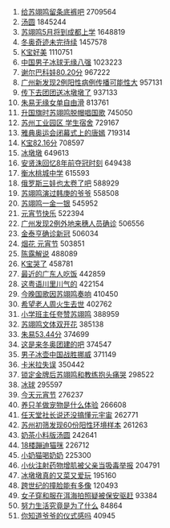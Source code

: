 1. [给苏翊鸣留条底裤吧](https://s.weibo.com//weibo?q=%23%E7%BB%99%E8%8B%8F%E7%BF%8A%E9%B8%A3%E7%95%99%E6%9D%A1%E5%BA%95%E8%A3%A4%E5%90%A7%23&Refer=top) 2709564
2. [汤圆](https://s.weibo.com//weibo?q=%E6%B1%A4%E5%9C%86&Refer=top) 1845244
3. [苏翊鸣5月将到成都上学](https://s.weibo.com//weibo?q=%23%E8%8B%8F%E7%BF%8A%E9%B8%A35%E6%9C%88%E5%B0%86%E5%88%B0%E6%88%90%E9%83%BD%E4%B8%8A%E5%AD%A6%23&Refer=top) 1648819
4. [冬奥奇迹未完待续](https://s.weibo.com//weibo?q=%23%E5%86%AC%E5%A5%A5%E5%A5%87%E8%BF%B9%E6%9C%AA%E5%AE%8C%E5%BE%85%E7%BB%AD%23&Refer=top) 1457578
5. [K宝好美](https://s.weibo.com//weibo?q=%23K%E5%AE%9D%E5%A5%BD%E7%BE%8E%23&Refer=top) 1110751
6. [中国男子冰球无缘八强](https://s.weibo.com//weibo?q=%23%E4%B8%AD%E5%9B%BD%E7%94%B7%E5%AD%90%E5%86%B0%E7%90%83%E6%97%A0%E7%BC%98%E5%85%AB%E5%BC%BA%23&Refer=top) 1023223
7. [谢尔巴科娃80.20分](https://s.weibo.com//weibo?q=%23%E8%B0%A2%E5%B0%94%E5%B7%B4%E7%A7%91%E5%A8%8380.20%E5%88%86%23&Refer=top) 967222
8. [广州新发现2例阳性病例传播可能性大](https://s.weibo.com//weibo?q=%23%E5%B9%BF%E5%B7%9E%E6%96%B0%E5%8F%91%E7%8E%B02%E4%BE%8B%E9%98%B3%E6%80%A7%E7%97%85%E4%BE%8B%E4%BC%A0%E6%92%AD%E5%8F%AF%E8%83%BD%E6%80%A7%E5%A4%A7%23&Refer=top) 957131
9. [传下去团团送冰墩墩了](https://s.weibo.com//weibo?q=%23%E4%BC%A0%E4%B8%8B%E5%8E%BB%E5%9B%A2%E5%9B%A2%E9%80%81%E5%86%B0%E5%A2%A9%E5%A2%A9%E4%BA%86%23&Refer=top) 937133
10. [朱易无缘女单自由滑](https://s.weibo.com//weibo?q=%E6%9C%B1%E6%98%93%E6%97%A0%E7%BC%98%E5%A5%B3%E5%8D%95%E8%87%AA%E7%94%B1%E6%BB%91&Refer=top) 813761
11. [升国旗时苏翊鸣脱帽唱国歌](https://s.weibo.com//weibo?q=%23%E5%8D%87%E5%9B%BD%E6%97%97%E6%97%B6%E8%8B%8F%E7%BF%8A%E9%B8%A3%E8%84%B1%E5%B8%BD%E5%94%B1%E5%9B%BD%E6%AD%8C%23&Refer=top) 745050
12. [苏州工业园区 学生宿舍](https://s.weibo.com//weibo?q=%E8%8B%8F%E5%B7%9E%E5%B7%A5%E4%B8%9A%E5%9B%AD%E5%8C%BA%20%E5%AD%A6%E7%94%9F%E5%AE%BF%E8%88%8D&Refer=top) 729167
13. [雅典奥运会闭幕式上的唐嫣](https://s.weibo.com//weibo?q=%23%E9%9B%85%E5%85%B8%E5%A5%A5%E8%BF%90%E4%BC%9A%E9%97%AD%E5%B9%95%E5%BC%8F%E4%B8%8A%E7%9A%84%E5%94%90%E5%AB%A3%23&Refer=top) 719314
14. [K宝82.16分](https://s.weibo.com//weibo?q=%23K%E5%AE%9D82.16%E5%88%86%23&Refer=top) 708597
15. [冰墩墩](https://s.weibo.com//weibo?q=%23%E5%86%B0%E5%A2%A9%E5%A2%A9%23&Refer=top) 649613
16. [安贤洙回忆8年前夺冠时刻](https://s.weibo.com//weibo?q=%23%E5%AE%89%E8%B4%A4%E6%B4%99%E5%9B%9E%E5%BF%868%E5%B9%B4%E5%89%8D%E5%A4%BA%E5%86%A0%E6%97%B6%E5%88%BB%23&Refer=top) 649438
17. [衡水桃城中学](https://s.weibo.com//weibo?q=%E8%A1%A1%E6%B0%B4%E6%A1%83%E5%9F%8E%E4%B8%AD%E5%AD%A6&Refer=top) 615593
18. [俄罗斯三娃也太卷了吧](https://s.weibo.com//weibo?q=%23%E4%BF%84%E7%BD%97%E6%96%AF%E4%B8%89%E5%A8%83%E4%B9%9F%E5%A4%AA%E5%8D%B7%E4%BA%86%E5%90%A7%23&Refer=top) 588929
19. [苏翊鸣演过韩庚的爷爷](https://s.weibo.com//weibo?q=%23%E8%8B%8F%E7%BF%8A%E9%B8%A3%E6%BC%94%E8%BF%87%E9%9F%A9%E5%BA%9A%E7%9A%84%E7%88%B7%E7%88%B7%23&Refer=top) 558508
20. [苏翊鸣一金一银](https://s.weibo.com//weibo?q=%23%E8%8B%8F%E7%BF%8A%E9%B8%A3%E4%B8%80%E9%87%91%E4%B8%80%E9%93%B6%23&Refer=top) 545952
21. [元宵节快乐](https://s.weibo.com//weibo?q=%E5%85%83%E5%AE%B5%E8%8A%82%E5%BF%AB%E4%B9%90&Refer=top) 522394
22. [广州发现2例外地来穗人员确诊](https://s.weibo.com//weibo?q=%23%E5%B9%BF%E5%B7%9E%E5%8F%91%E7%8E%B02%E4%BE%8B%E5%A4%96%E5%9C%B0%E6%9D%A5%E7%A9%97%E4%BA%BA%E5%91%98%E7%A1%AE%E8%AF%8A%23&Refer=top) 506556
23. [金泰亨确诊新冠](https://s.weibo.com//weibo?q=%23%E9%87%91%E6%B3%B0%E4%BA%A8%E7%A1%AE%E8%AF%8A%E6%96%B0%E5%86%A0%23&Refer=top) 506034
24. [烟花 元宵节](https://s.weibo.com//weibo?q=%E7%83%9F%E8%8A%B1%20%E5%85%83%E5%AE%B5%E8%8A%82&Refer=top) 503851
25. [陈露解说](https://s.weibo.com//weibo?q=%23%E9%99%88%E9%9C%B2%E8%A7%A3%E8%AF%B4%23&Refer=top) 488089
26. [K宝哭了](https://s.weibo.com//weibo?q=K%E5%AE%9D%E5%93%AD%E4%BA%86&Refer=top) 458781
27. [最近的广东人吃饭](https://s.weibo.com//weibo?q=%E6%9C%80%E8%BF%91%E7%9A%84%E5%B9%BF%E4%B8%9C%E4%BA%BA%E5%90%83%E9%A5%AD&Refer=top) 442859
28. [这粤语川里川气的](https://s.weibo.com//weibo?q=%23%E8%BF%99%E7%B2%A4%E8%AF%AD%E5%B7%9D%E9%87%8C%E5%B7%9D%E6%B0%94%E7%9A%84%23&Refer=top) 422154
29. [今晚国歌因苏翊鸣奏响](https://s.weibo.com//weibo?q=%23%E4%BB%8A%E6%99%9A%E5%9B%BD%E6%AD%8C%E5%9B%A0%E8%8B%8F%E7%BF%8A%E9%B8%A3%E5%A5%8F%E5%93%8D%23&Refer=top) 410450
30. [希望老人周火生去世](https://s.weibo.com//weibo?q=%23%E5%B8%8C%E6%9C%9B%E8%80%81%E4%BA%BA%E5%91%A8%E7%81%AB%E7%94%9F%E5%8E%BB%E4%B8%96%23&Refer=top) 402762
31. [小学班主任夸赞苏翊鸣](https://s.weibo.com//weibo?q=%23%E5%B0%8F%E5%AD%A6%E7%8F%AD%E4%B8%BB%E4%BB%BB%E5%A4%B8%E8%B5%9E%E8%8B%8F%E7%BF%8A%E9%B8%A3%23&Refer=top) 388959
32. [苏翊鸣文体双开花](https://s.weibo.com//weibo?q=%23%E8%8B%8F%E7%BF%8A%E9%B8%A3%E6%96%87%E4%BD%93%E5%8F%8C%E5%BC%80%E8%8A%B1%23&Refer=top) 385138
33. [朱易53.44分](https://s.weibo.com//weibo?q=%23%E6%9C%B1%E6%98%9353.44%E5%88%86%23&Refer=top) 374699
34. [这是来冬奥团建的吧](https://s.weibo.com//weibo?q=%23%E8%BF%99%E6%98%AF%E6%9D%A5%E5%86%AC%E5%A5%A5%E5%9B%A2%E5%BB%BA%E7%9A%84%E5%90%A7%23&Refer=top) 374547
35. [男子冰壶中国战胜挪威](https://s.weibo.com//weibo?q=%23%E7%94%B7%E5%AD%90%E5%86%B0%E5%A3%B6%E4%B8%AD%E5%9B%BD%E6%88%98%E8%83%9C%E6%8C%AA%E5%A8%81%23&Refer=top) 371149
36. [卡米拉失误](https://s.weibo.com//weibo?q=%E5%8D%A1%E7%B1%B3%E6%8B%89%E5%A4%B1%E8%AF%AF&Refer=top) 350442
37. [锁定金牌后苏翊鸣和教练抱头痛哭](https://s.weibo.com//weibo?q=%23%E9%94%81%E5%AE%9A%E9%87%91%E7%89%8C%E5%90%8E%E8%8B%8F%E7%BF%8A%E9%B8%A3%E5%92%8C%E6%95%99%E7%BB%83%E6%8A%B1%E5%A4%B4%E7%97%9B%E5%93%AD%23&Refer=top) 298522
38. [冰球](https://s.weibo.com//weibo?q=%E5%86%B0%E7%90%83&Refer=top) 295597
39. [今天元宵节](https://s.weibo.com//weibo?q=%23%E4%BB%8A%E5%A4%A9%E5%85%83%E5%AE%B5%E8%8A%82%23&Refer=top) 276237
40. [养只羊做宠物是什么体验](https://s.weibo.com//weibo?q=%23%E5%85%BB%E5%8F%AA%E7%BE%8A%E5%81%9A%E5%AE%A0%E7%89%A9%E6%98%AF%E4%BB%80%E4%B9%88%E4%BD%93%E9%AA%8C%23&Refer=top) 266608
41. [任天堂社长说还没搞懂元宇宙](https://s.weibo.com//weibo?q=%23%E4%BB%BB%E5%A4%A9%E5%A0%82%E7%A4%BE%E9%95%BF%E8%AF%B4%E8%BF%98%E6%B2%A1%E6%90%9E%E6%87%82%E5%85%83%E5%AE%87%E5%AE%99%23&Refer=top) 262771
42. [苏州初筛发现60份阳性环境样本](https://s.weibo.com//weibo?q=%E8%8B%8F%E5%B7%9E%E5%88%9D%E7%AD%9B%E5%8F%91%E7%8E%B060%E4%BB%BD%E9%98%B3%E6%80%A7%E7%8E%AF%E5%A2%83%E6%A0%B7%E6%9C%AC&Refer=top) 261263
43. [奶茶小料版汤圆](https://s.weibo.com//weibo?q=%23%E5%A5%B6%E8%8C%B6%E5%B0%8F%E6%96%99%E7%89%88%E6%B1%A4%E5%9C%86%23&Refer=top) 242641
44. [18楼蹦迪猫咪](https://s.weibo.com//weibo?q=18%E6%A5%BC%E8%B9%A6%E8%BF%AA%E7%8C%AB%E5%92%AA&Refer=top) 226712
45. [小奶猫喝奶奶](https://s.weibo.com//weibo?q=%23%E5%B0%8F%E5%A5%B6%E7%8C%AB%E5%96%9D%E5%A5%B6%E5%A5%B6%23&Refer=top) 225300
46. [小伙注射药物增肌被父亲当吸毒举报](https://s.weibo.com//weibo?q=%23%E5%B0%8F%E4%BC%99%E6%B3%A8%E5%B0%84%E8%8D%AF%E7%89%A9%E5%A2%9E%E8%82%8C%E8%A2%AB%E7%88%B6%E4%BA%B2%E5%BD%93%E5%90%B8%E6%AF%92%E4%B8%BE%E6%8A%A5%23&Refer=top) 204791
47. [冰墩墩真的又菜又爱玩](https://s.weibo.com//weibo?q=%23%E5%86%B0%E5%A2%A9%E5%A2%A9%E7%9C%9F%E7%9A%84%E5%8F%88%E8%8F%9C%E5%8F%88%E7%88%B1%E7%8E%A9%23&Refer=top) 195160
48. [跨世纪的撞脸能有多像](https://s.weibo.com//weibo?q=%23%E8%B7%A8%E4%B8%96%E7%BA%AA%E7%9A%84%E6%92%9E%E8%84%B8%E8%83%BD%E6%9C%89%E5%A4%9A%E5%83%8F%23&Refer=top) 120493
49. [女子穿和服在洱海拍照疑被保安驱赶](https://s.weibo.com//weibo?q=%23%E5%A5%B3%E5%AD%90%E7%A9%BF%E5%92%8C%E6%9C%8D%E5%9C%A8%E6%B4%B1%E6%B5%B7%E6%8B%8D%E7%85%A7%E7%96%91%E8%A2%AB%E4%BF%9D%E5%AE%89%E9%A9%B1%E8%B5%B6%23&Refer=top) 93384
50. [努力生活究竟是为了什么](https://s.weibo.com//weibo?q=%23%E5%8A%AA%E5%8A%9B%E7%94%9F%E6%B4%BB%E7%A9%B6%E7%AB%9F%E6%98%AF%E4%B8%BA%E4%BA%86%E4%BB%80%E4%B9%88%23&Refer=top) 84864
51. [你知道爷爷的仪式感吗](https://s.weibo.com//weibo?q=%23%E4%BD%A0%E7%9F%A5%E9%81%93%E7%88%B7%E7%88%B7%E7%9A%84%E4%BB%AA%E5%BC%8F%E6%84%9F%E5%90%97%23&Refer=top) 40945
